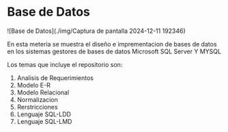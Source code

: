 # Base de Datos
![Base de Datos](./img/Captura de pantalla 2024-12-11 192346)

En esta meteria se muestra el diseño e imprementacion de bases de datos en los sistemas gestores de bases de datos Microsoft SQL Server Y MYSQL

Los temas que incluye el repositorio son: 

1. Analisis de Requerimientos 
2.  Modelo E-R
3. Modelo Relacional
4. Normalizacion
5. Rerstricciones
6. Lenguaje SQL-LDD
7. Lenguaje SQL-LMD